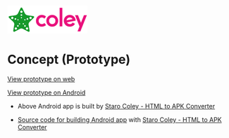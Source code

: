 ![StaroColey](https://github.com/starohub/starocoley/raw/master/resources/images/starocoley-64.png)

# Concept (Prototype)

[View prototype on web](https://colorlib.com/polygon/concept/index.html)

[View prototype on Android](https://github.com/starohub/starocoley/raw/master/samples/concept/concept.apk)

* Above Android app is built by [Staro Coley - HTML to APK Converter](https://www.fiverr.com/share/Yo6LLR)

* [Source code for building Android app](https://github.com/starohub/starocoley/raw/master/samples/concept/concept.zip) with [Staro Coley - HTML to APK Converter](https://www.fiverr.com/share/Yo6LLR)

